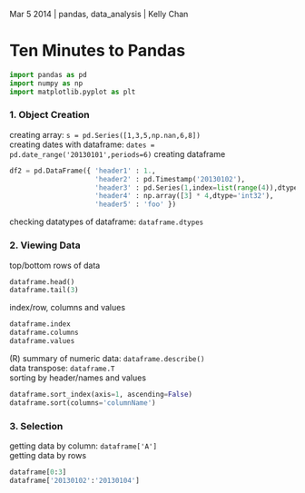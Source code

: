 Mar 5 2014 | pandas, data_analysis | Kelly Chan
# Ten Minutes to Pandas

```python
import pandas as pd
import numpy as np
import matplotlib.pyplot as plt
```

### 1. Object Creation

creating array: `s = pd.Series([1,3,5,np.nan,6,8])`  
creating dates with dataframe: `dates = pd.date_range('20130101',periods=6)`
creating dataframe
```python
df2 = pd.DataFrame({ 'header1' : 1.,
                     'header2' : pd.Timestamp('20130102'),
                     'header3' : pd.Series(1,index=list(range(4)),dtype='float32'),
                     'header4' : np.array([3] * 4,dtype='int32'),
                     'header5' : 'foo' })
```
checking datatypes of dataframe: `dataframe.dtypes`

### 2. Viewing Data

top/bottom rows of data
```python
dataframe.head()
dataframe.tail(3)
```
index/row, columns and values
```python
dataframe.index
dataframe.columns
dataframe.values
```
(R) summary of numeric data: `dataframe.describe()`  
data transpose: `dataframe.T`  
sorting by header/names and values
```python
dataframe.sort_index(axis=1, ascending=False)
dataframe.sort(columns='columnName')
```

### 3. Selection

getting data by column: `dataframe['A']`  
getting data by rows
```python
dataframe[0:3]
dataframe['20130102':'20130104']
```
